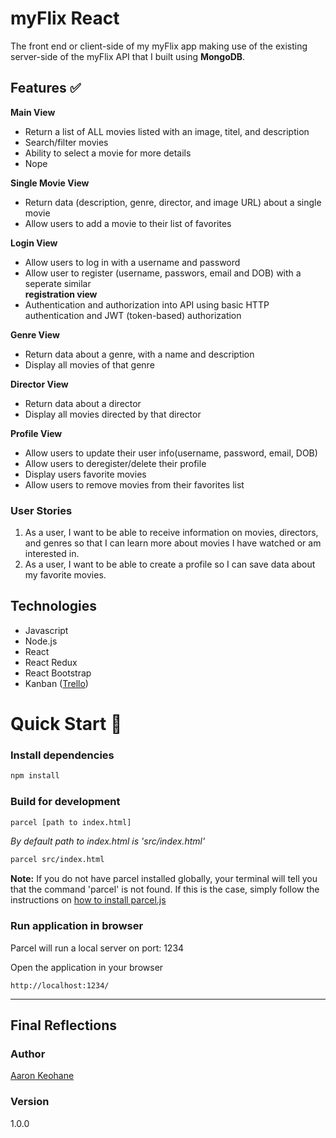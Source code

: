 # myFlix React

The front end or client-side of my myFlix app making use of the existing server-side of the myFlix API that I built using **MongoDB**.

## Features ✅

**Main View**

- Return a list of ALL movies listed with an image, titel, and description
- Search/filter movies
- Ability to select a movie for more details
- Nope

**Single Movie View**

- Return data (description, genre, director, and image URL) about a single movie
- Allow users to add a movie to their list of favorites

**Login View**

- Allow users to log in with a username and password
- Allow user to register (username, passwors, email and DOB) with a seperate similar \
  **registration view**
- Authentication and authorization into API using basic HTTP authentication and JWT (token-based) authorization

**Genre View**

- Return data about a genre, with a name and description
- Display all movies of that genre

**Director View**

- Return data about a director
- Display all movies directed by that director

**Profile View**

- Allow users to update their user info(username, password, email, DOB)
- Allow users to deregister/delete their profile
- Display users favorite movies
- Allow users to remove movies from their favorites list

### User Stories

1. As a user, I want to be able to receive information on movies, directors, and genres so that I can learn more about movies I have watched or am interested in.
2. As a user, I want to be able to create a profile so I can save data about my favorite movies.

## Technologies

- Javascript
- Node.js
- React
- React Redux
- React Bootstrap
- Kanban ([Trello](https://trello.com/))

# Quick Start 🚀

### Install dependencies

```bash
npm install
```

### Build for development

```bash
parcel [path to index.html]
```

_By default path to index.html is 'src/index.html'_

```bash
parcel src/index.html
```

**Note:** If you do not have parcel installed globally, your terminal will tell you that the command 'parcel' is not found. If this is the case, simply follow the instructions on [how to install parcel.js](https://parceljs.org/getting_started.html)

### Run application in browser

Parcel will run a local server on port: 1234

Open the application in your browser

```
http://localhost:1234/
```

---

## Final Reflections

<!-- I cant remember much about this other than having a difficult time understanding the point of endpoints but everything seemed to click after I started using Postmans because i could see the tanghible results of what the endpoints and HTTP requests meant -->

### Author

[Aaron Keohane](https://aakeohane.github.io/Portfolio-Website/index.html)

### Version

1.0.0
